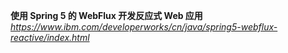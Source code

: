 **使用 Spring 5 的 WebFlux 开发反应式 Web 应用**
*https://www.ibm.com/developerworks/cn/java/spring5-webflux-reactive/index.html*

